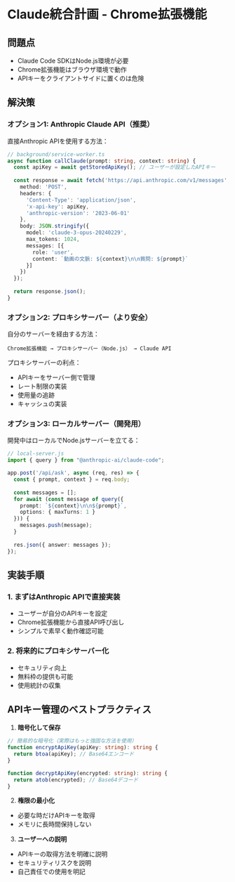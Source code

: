 # Claude統合計画 - Chrome拡張機能

## 問題点
- Claude Code SDKはNode.js環境が必要
- Chrome拡張機能はブラウザ環境で動作
- APIキーをクライアントサイドに置くのは危険

## 解決策

### オプション1: Anthropic Claude API（推奨）
直接Anthropic APIを使用する方法：

```typescript
// background/service-worker.ts
async function callClaude(prompt: string, context: string) {
  const apiKey = await getStoredApiKey(); // ユーザーが設定したAPIキー
  
  const response = await fetch('https://api.anthropic.com/v1/messages', {
    method: 'POST',
    headers: {
      'Content-Type': 'application/json',
      'x-api-key': apiKey,
      'anthropic-version': '2023-06-01'
    },
    body: JSON.stringify({
      model: 'claude-3-opus-20240229',
      max_tokens: 1024,
      messages: [{
        role: 'user',
        content: `動画の文脈: ${context}\n\n質問: ${prompt}`
      }]
    })
  });
  
  return response.json();
}
```

### オプション2: プロキシサーバー（より安全）
自分のサーバーを経由する方法：

```
Chrome拡張機能 → プロキシサーバー（Node.js） → Claude API
```

プロキシサーバーの利点：
- APIキーをサーバー側で管理
- レート制限の実装
- 使用量の追跡
- キャッシュの実装

### オプション3: ローカルサーバー（開発用）
開発中はローカルでNode.jsサーバーを立てる：

```typescript
// local-server.js
import { query } from "@anthropic-ai/claude-code";

app.post('/api/ask', async (req, res) => {
  const { prompt, context } = req.body;
  
  const messages = [];
  for await (const message of query({
    prompt: `${context}\n\n${prompt}`,
    options: { maxTurns: 1 }
  })) {
    messages.push(message);
  }
  
  res.json({ answer: messages });
});
```

## 実装手順

### 1. まずはAnthropic APIで直接実装
- ユーザーが自分のAPIキーを設定
- Chrome拡張機能から直接API呼び出し
- シンプルで素早く動作確認可能

### 2. 将来的にプロキシサーバー化
- セキュリティ向上
- 無料枠の提供も可能
- 使用統計の収集

## APIキー管理のベストプラクティス

1. **暗号化して保存**
```typescript
// 簡易的な暗号化（実際はもっと強固な方法を使用）
function encryptApiKey(apiKey: string): string {
  return btoa(apiKey); // Base64エンコード
}

function decryptApiKey(encrypted: string): string {
  return atob(encrypted); // Base64デコード
}
```

2. **権限の最小化**
- 必要な時だけAPIキーを取得
- メモリに長時間保持しない

3. **ユーザーへの説明**
- APIキーの取得方法を明確に説明
- セキュリティリスクを説明
- 自己責任での使用を明記